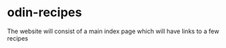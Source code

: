 # odin-recipes

The website will consist of a main index page which will have links to a few recipes
